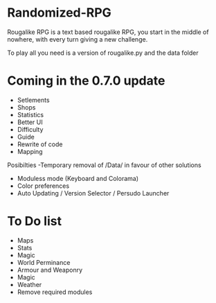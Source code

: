 # Randomized-RPG
Rougalike RPG is a text based rougalike RPG, you start in the middle of nowhere, with every turn giving a new challenge.

To play all you need is a version of rougalike.py and the data folder


# Coming in the 0.7.0 update
- Setlements
- Shops
- Statistics
- Better UI
- Difficulty
- Guide
- Rewrite of code
- Mapping

Posibilties
-Temporary removal of /Data/ in favour of other solutions
- Moduless mode (Keyboard and Colorama)
- Color preferences
- Auto Updating / Version Selector / Persudo Launcher

# To Do list
- Maps
- Stats
- Magic
- World Perminance
- Armour and Weaponry
- Magic
- Weather
- Remove required modules
